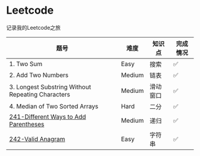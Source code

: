 # Leetcode
记录我的Leetcode之旅


|  题号   | 难度  | 知识点   | 完成情况  |
|  ----  | ----  | ----  | ----  |
| 1. Two Sum| Easy |搜索 | ✅ |
|2. Add Two Numbers |  Medium|链表 | ✅ |
|3. Longest Substring Without Repeating Characters|Medium|滑动窗口| ✅|
|4. Median of Two Sorted Arrays|Hard|二分| ✅|
|[241-Different Ways to Add Parentheses](https://github.com/liusy58/Leetcode/tree/master/241-Different%20Ways%20to%20Add%20Parentheses)|Medium|递归|✅|
|[242-Valid Anagram](https://github.com/liusy58/Leetcode/tree/master/242-Valid%20Anagram)|Easy|字符串|✅|

